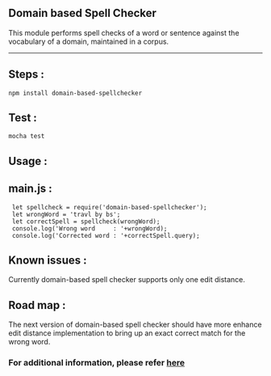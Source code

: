 ## Domain based Spell Checker

This module performs spell checks of a word or sentence against the vocabulary of a domain, maintained in a corpus.  
 ***
## Steps :

 ` npm install domain-based-spellchecker `

## Test :

 ` mocha test `

## Usage :

## main.js :
 ` let spellcheck = require('domain-based-spellchecker');`     
 ` let wrongWord = 'travl by bs';`    
 ` let correctSpell = spellcheck(wrongWord);`    
 ` console.log('Wrong word     : '+wrongWord);`    
  ` console.log('Corrected word : '+correctSpell.query);`    

## Known issues :
Currently domain-based spell checker supports only one edit distance.

## Road map :
The next version of domain-based spell checker should have more enhance edit distance implementation to bring up an exact correct match for the wrong word.

### For additional information, please refer  [here](https://github.com/pmv718/spell_checker/wiki)

